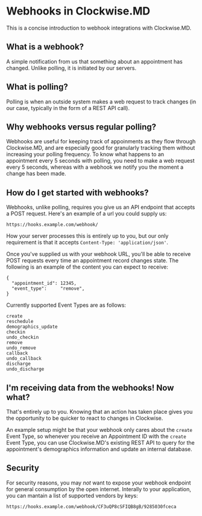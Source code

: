 # Webhooks in Clockwise.MD
This is a concise introduction to webhook integrations with Clockwise.MD.

## What is a webhook?
A simple notification from us that something about an appointment has changed.
Unlike polling, it is initiated by our servers.

## What is polling?
Polling is when an outside system makes a web request to track changes
(in our case, typically in the form of a REST API call).

## Why webhooks versus regular polling?
Webhooks are useful for keeping track of appoinments as they flow through
Clockwise.MD, and are especially good for granularly tracking them without
increasing your polling frequency. To know what happens to an appointment
every 5 seconds with polling, you need to make a web request every 5 seconds,
whereas with a webhook we notify you the moment a change has been made.

## How do I get started with webhooks?
Webhooks, unlike polling, requires you give us an API endpoint that accepts
a POST request. Here's an example of a url you could supply us:

`https://hooks.example.com/webhook/`

How your server processes this is entirely up to you, but our
only requirement is that it accepts `Content-Type: 'application/json'`.

Once you've supplied us with your webhook URL, you'll be able to receive
POST requests every time an appointment record changes state.  The following
is an example of the content you can expect to receive:

```
{
  "appointment_id": 12345,
  "event_type":     "remove",
}
```

Currently supported Event Types are as follows:

```
create
reschedule
demographics_update
checkin
undo_checkin
remove
undo_remove
callback
undo_callback
discharge
undo_discharge
```

## I'm receiving data from the webhooks!  Now what?
That's entirely up to you. Knowing that an action has taken place gives you
the opportunity to be quicker to react to changes in Clockwise.

An example setup might be that your webhook only cares about the `create`
Event Type, so whenever you receive an Appointment ID with the `create` Event
Type, you can use Clockwise.MD's existing REST API to query for the
appointment's demographics information and update an internal database.

## Security
For security reasons, you may *not* want to expose your webhook endpoint for
general consumption by the open internet. Interally to your application, you
can mantain a list of supported vendors by keys:

`https://hooks.example.com/webhook/CF3uQP8cSFIQB8gB/9285030fceca`

